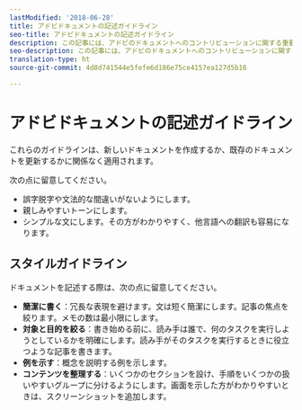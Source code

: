 ```yaml
---
lastModified: '2018-06-28'
title: アドビドキュメントの記述ガイドライン
seo-title: アドビドキュメントの記述ガイドライン
description: この記事には、アドビのドキュメントへのコントリビューションに関する重要なガイダンスが含まれています。
seo-description: この記事には、アドビのドキュメントへのコントリビューションに関する重要なガイダンスが含まれています。
translation-type: ht
source-git-commit: 4d8d741544e5fefe6d186e75ce4157ea127d5b16

---
```


# アドビドキュメントの記述ガイドライン

これらのガイドラインは、新しいドキュメントを作成するか、既存のドキュメントを更新するかに関係なく適用されます。

次の点に留意してください。

- 誤字脱字や文法的な間違いがないようにします。
- 親しみやすいトーンにします。
- シンプルな文にします。その方がわかりやすく、他言語への翻訳も容易になります。

## スタイルガイドライン

ドキュメントを記述する際は、次の点に留意してください。

- **簡潔に書く**：冗長な表現を避けます。文は短く簡潔にします。記事の焦点を絞ります。メモの数は最小限にします。
- **対象と目的を絞る**：書き始める前に、読み手は誰で、何のタスクを実行しようとしているかを明確にします。読み手がそのタスクを実行するときに役立つような記事を書きます。
- **例を示す**：概念を説明する例を示します。
- **コンテンツを整理する**：いくつかのセクションを設け、手順をいくつかの扱いやすいグループに分けるようにします。画面を示した方がわかりやすいときは、スクリーンショットを追加します。
